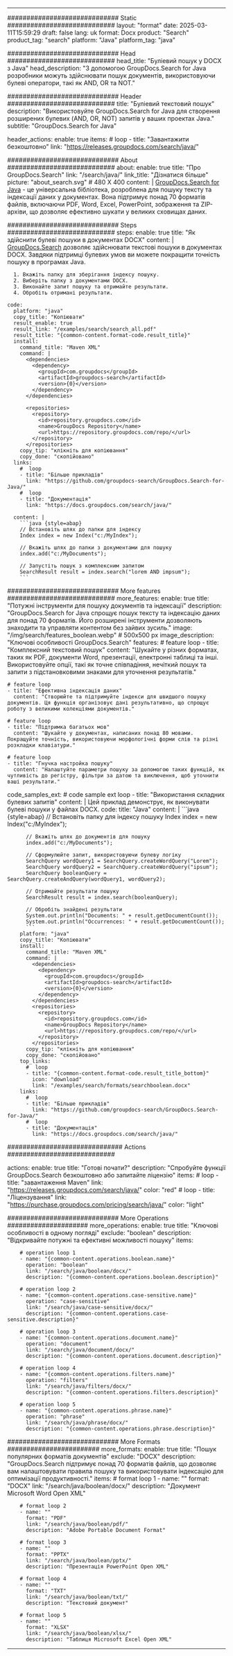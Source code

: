 
---
############################# Static ############################
layout: "format"
date:  2025-03-11T15:59:29
draft: false
lang: uk
format: Docx
product: "Search"
product_tag: "search"
platform: "Java"
platform_tag: "java"

############################# Head ############################
head_title: "Буліевий пошук у DOCX з Java"
head_description: "З допомогою GroupDocs.Search for Java розробники можуть здійснювати пошук документів, використовуючи булеві оператори, такі як AND, OR та NOT."

############################# Header ############################
title: "Буліевий текстовий пошук" 
description: "Використовуйте GroupDocs.Search for Java для створення розширених булевих (AND, OR, NOT) запитів у ваших проектах Java."
subtitle: "GroupDocs.Search for Java" 

header_actions:
  enable: true
  items:
    #  loop
    - title: "Завантажити безкоштовно"
      link: "https://releases.groupdocs.com/search/java/"
      
############################# About ############################
about:
    enable: true
    title: "Про GroupDocs.Search"
    link: "/search/java/"
    link_title: "Дізнатися більше"
    picture: "about_search.svg" # 480 X 400
    content: |
       [GroupDocs.Search for Java](/search/java/) - це універсальна бібліотека, розроблена для пошуку тексту та індексації даних у документах. Вона підтримує понад 70 форматів файлів, включаючи PDF, Word, Excel, PowerPoint, зображення та ZIP-архіви, що дозволяє ефективно шукати у великих сховищах даних.

############################# Steps ############################
steps:
    enable: true
    title: "Як здійснити булеві пошуки в документах DOCX"
    content: |
      [GroupDocs.Search](/search/java/) дозволяє здійснювати текстові пошуки в документах DOCX. Завдяки підтримці булевих умов ви можете покращити точність пошуку в програмах Java.
      
      1. Вкажіть папку для зберігання індексу пошуку.
      2. Виберіть папку з документами DOCX.
      3. Виконайте запит пошуку та отримайте результати.
      4. Обробіть отримані результати.
   
    code:
      platform: "java"
      copy_title: "Копіювати"
      result_enable: true
      result_link: "/examples/search/search_all.pdf"
      result_title: "{common-content.format-code.result_title}"
      install:
        command_title: "Maven XML"
        command: |
          <dependencies>
            <dependency>
              <groupId>com.groupdocs</groupId>
              <artifactId>groupdocs-search</artifactId>
              <version>{0}</version>
            </dependency>
          </dependencies>

          <repositories>
            <repository>
              <id>repository.groupdocs.com</id>
              <name>GroupDocs Repository</name>
              <url>https://repository.groupdocs.com/repo/</url>
            </repository>
          </repositories>
        copy_tip: "клікніть для копіювання"
        copy_done: "скопійовано"
      links:
        #  loop
        - title: "Більше прикладів"
          link: "https://github.com/groupdocs-search/GroupDocs.Search-for-Java/"
        #  loop
        - title: "Документація"
          link: "https://docs.groupdocs.com/search/java/"
          
      content: |
        ```java {style=abap}
        // Встановіть шлях до папки для індексу
        Index index = new Index("c:/MyIndex");

        // Вкажіть шлях до папки з документами для пошуку
        index.add("c:/MyDocuments");

        // Запустіть пошук з комплексним запитом
        SearchResult result = index.search("lorem AND impsum");
        ```            

############################# More features ############################
more_features:
  enable: true
  title: "Потужні інструменти для пошуку документів та індексації"
  description: "GroupDocs.Search for Java спрощує пошук тексту та індексацію даних для понад 70 форматів. Його розширені інструменти дозволяють знаходити та управляти контентом без зайвих зусиль."
  image: "/img/search/features_boolean.webp" # 500x500 px
  image_description: "Ключові особливості GroupDocs.Search"
  features:
    # feature loop
    - title: "Комплексний текстовий пошук"
      content: "Шукайте у різних форматах, таких як PDF, документи Word, презентації, електронні таблиці та інші. Використовуйте опції, такі як точне співпадіння, нечіткий пошук та запити з підстановковими знаками для уточнення результатів."

    # feature loop
    - title: "Ефективна індексація даних"
      content: "Створюйте та підтримуйте індекси для швидшого пошуку документів. Ця функція організовує дані результативно, що спрощує роботу з великими колекціями документів."

    # feature loop
    - title: "Підтримка багатьох мов"
      content: "Шукайте у документах, написаних понад 80 мовами. Покращуйте точність, використовуючи морфологічні форми слів та різні розкладки клавіатури."

    # feature loop
    - title: "Гнучка настройка пошуку"
      content: "Налаштуйте параметри пошуку за допомогою таких функцій, як чутливість до регістру, фільтри за датою та виключення, щоб уточнити ваші результати."
      
  code_samples_ext:
    # code sample ext loop
    - title: "Використання складних булевих запитів"
      content: |
        Цей приклад демонструє, як виконувати булеві пошуки у файлах DOCX.
      code:
        title: "Java"
        content: |
          ```java {style=abap}
          // Встановіть папку для індексу пошуку
          Index index = new Index("c:/MyIndex");
              
          // Вкажіть шлях до документів для пошуку
          index.add("c:/MyDocuments");

          // Сформулюйте запит, використовуючи булеву логіку
          SearchQuery wordQuery1 = SearchQuery.createWordQuery("Lorem");
          SearchQuery wordQuery2 = SearchQuery.createWordQuery("ipsum");
          SearchQuery booleanQuery = SearchQuery.createAndQuery(wordQuery1, wordQuery2);

          // Отримайте результати пошуку
          SearchResult result = index.search(booleanQuery);
          
          // Обробіть знайдені результати
          System.out.println("Documents: " + result.getDocumentCount());
          System.out.println("Occurrences: " + result.getDocumentCount());
          ```
        platform: "java"
        copy_title: "Копіювати"
        install:
          command_title: "Maven XML"
          command: |
            <dependencies>
              <dependency>
                <groupId>com.groupdocs</groupId>
                <artifactId>groupdocs-search</artifactId>
                <version>{0}</version>
              </dependency>
            </dependencies>
            <repositories>
              <repository>
                <id>repository.groupdocs.com</id>
                <name>GroupDocs Repository</name>
                <url>https://repository.groupdocs.com/repo/</url>
              </repository>
            </repositories>
          copy_tip: "клікніть для копіювання"
          copy_done: "скопійовано"
        top_links:
          #  loop
          - title: "{common-content.format-code.result_title_bottom}"
            icon: "download"
            link: "/examples/search/formats/searchboolean.docx"
        links:
          #  loop
          - title: "Більше прикладів"
            link: "https://github.com/groupdocs-search/GroupDocs.Search-for-Java/"
          #  loop
          - title: "Документація"
            link: "https://docs.groupdocs.com/search/java/"
            

            


############################## Actions ############################

actions:
  enable: true
  title: "Готові почати?"
  description: "Спробуйте функції GroupDocs.Search безкоштовно або запитайте ліцензію"
  items:
    #  loop
    - title: "завантаження Maven"
      link: "https://releases.groupdocs.com/search/java/"
      color: "red"
        #  loop
    - title: "Ліцензування"
      link: "https://purchase.groupdocs.com/pricing/search/java/"
      color: "light"


############################# More Operations #####################
more_operations:
    enable: true
    title: "Ключові особливості в одному погляді"
    exclude: "boolean"
    description: "Відкривайте потужні та ефективні можливості пошуку"
    items: 
          
        # operation loop 1
        - name: "{common-content.operations.boolean.name}"
          operation: "boolean"
          link: "/search/java/boolean/docx/"
          description: "{common-content.operations.boolean.description}"

        # operation loop 2
        - name: "{common-content.operations.case-sensitive.name}"
          operation: "case-sensitive"
          link: "/search/java/case-sensitive/docx/"
          description: "{common-content.operations.case-sensitive.description}"

        # operation loop 3
        - name: "{common-content.operations.document.name}"
          operation: "document"
          link: "/search/java/document/docx/"
          description: "{common-content.operations.document.description}"

        # operation loop 4
        - name: "{common-content.operations.filters.name}"
          operation: "filters"
          link: "/search/java/filters/docx/"
          description: "{common-content.operations.filters.description}"

        # operation loop 5
        - name: "{common-content.operations.phrase.name}"
          operation: "phrase"
          link: "/search/java/phrase/docx/"
          description: "{common-content.operations.phrase.description}"
          
        
          
############################# More Formats ########################
more_formats:
    enable: true
    title: "Пошук популярних форматів документів"
    exclude: "DOCX"
    description: "GroupDocs.Search підтримує понад 70 форматів файлів, що дозволяє вам налаштовувати правила пошуку та використовувати індексацію для оптимізації продуктивності."
    items: 
        # format loop 1
        - name: ""
          format: "DOCX"
          link: "/search/java/boolean/docx/"
          description: "Документ Microsoft Word Open XML"
          
        # format loop 2
        - name: ""
          format: "PDF"
          link: "/search/java/boolean/pdf/"
          description: "Adobe Portable Document Format"
          
        # format loop 3
        - name: ""
          format: "PPTX"
          link: "/search/java/boolean/pptx/"
          description: "Презентація PowerPoint Open XML"

        # format loop 4
        - name: ""
          format: "TXT"
          link: "/search/java/boolean/txt/"
          description: "Текстовий документ"
          
        # format loop 5
        - name: ""
          format: "XLSX"
          link: "/search/java/boolean/xlsx/"
          description: "Таблиця Microsoft Excel Open XML"
  

---